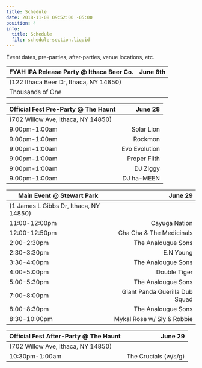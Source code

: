 ```yaml
---
title: Schedule
date: 2018-11-08 09:52:00 -05:00
position: 4
info:
  title: Schedule
  file: schedule-section.liquid
---
```


Event dates, pre-parties, after-parties, venue locations, etc.

| FYAH IPA Release Party @ Ithaca Beer Co.| June 8th |
|-------------------------------------|--------:|
| (122 Ithaca Beer Dr, Ithaca, NY 14850)  |         |
| Thousands of One                        |         |


| Official Fest Pre-Party @ The Haunt                                                                  | June 28 |
|--------------------------------------|--------:|
| (702 Willow Ave, Ithaca, NY 14850) |         |
| 9:00pm-1:00am   |Solar Lion         |
| 9:00pm-1:00am | Rockmon         |
| 9:00pm-1:00am| Evo Evolution        |
| 9:00pm-1:00am     | Proper Filth        |
| 9:00pm-1:00am   | DJ Ziggy         |
| 9:00pm-1:00am     |   DJ ha-MEEN      |

| Main Event @ Stewart Park    | June 29 |
|-------------------------------------|--------:|
| (1 James L Gibbs Dr, Ithaca, NY 14850)  |         |
| 11:00-12:00pm     | Cayuga Nation|      
| 12:00-12:50pm | Cha Cha & The Medicinals |     
| 2:00-2:30pm   | The Analougue Sons        |   
| 2:30-3:30pm | E.N Young        |         
| 3:30-4:00pm | The Analougue Sons| 
| 4:00-5:00pm  | Double Tiger         |    
| 5:00-5:30pm | The Analougue Sons    | 
| 7:00-8:00pm |Giant Panda Guerilla Dub Squad        |  
| 8:00-8:30pm  | The Analougue Sons        |   
| 8:30-10:00pm |Mykal Rose w/ Sly & Robbie | 


| Official Fest After-Party @ The Haunt                                                                  | June 29 |
|--------------------------------------|--------:|
| (702 Willow Ave, Ithaca, NY 14850)  |         |
| 10:30pm-1:00am  |   The Crucials (w/s/g)      |